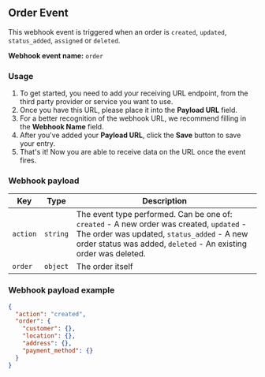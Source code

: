 ## Order Event

This webhook event is triggered when an order is `created`, `updated`, `status_added`, `assigned` or `deleted`.

**Webhook event name:** `order`

### Usage

1. To get started, you need to add your receiving URL endpoint, from the third party provider or service you want to use. 
2. Once you have this URL, please place it into the **Payload URL** field.
3. For a better recognition of the webhook URL, we recommend filling in the **Webhook Name** field. 
4. After you've added your **Payload URL**, click the **Save** button to save your entry.
5. That's it! Now you are able to receive data on the URL once the event fires.

### Webhook payload

| Key                    | Type     | Description                                                  |
| ---------------------- | -------- | ------------------------------------------------------------ |
| `action` | `string` | The event type performed. Can be one of: `created` - A new order was created, `updated` - The order was updated, `status_added` - A new order status was added, `deleted` - An existing order was deleted. |
| `order` | `object` | The order itself                                         |

### Webhook payload example

```json
{
  "action": "created",
  "order": {
    "customer": {},
    "location": {},
    "address": {},
    "payment_method": {}  
  }
}
```

